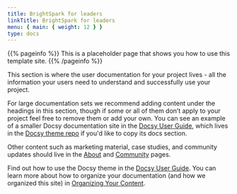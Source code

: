 ```yaml
---
title: BrightSpark for leaders
linkTitle: BrightSpark for leaders
menu: { main: { weight: 12 } }
type: docs
---
```


{{% pageinfo %}} This is a placeholder page that shows you how to use this
template site. {{% /pageinfo %}}

This section is where the user documentation for your project lives - all the
information your users need to understand and successfully use your project.

For large documentation sets we recommend adding content under the headings in
this section, though if some or all of them don’t apply to your project feel
free to remove them or add your own. You can see an example of a smaller Docsy
documentation site in the [Docsy User Guide](https://docsy.dev/docs/), which
lives in the
[Docsy theme repo](https://github.com/google/docsy/tree/master/userguide) if
you'd like to copy its docs section.

Other content such as marketing material, case studies, and community updates
should live in the [About](/about/) and [Community](/community/) pages.

Find out how to use the Docsy theme in the
[Docsy User Guide](https://docsy.dev/docs/). You can learn more about how to
organize your documentation (and how we organized this site) in
[Organizing Your Content](https://docsy.dev/docs/best-practices/organizing-content/).
